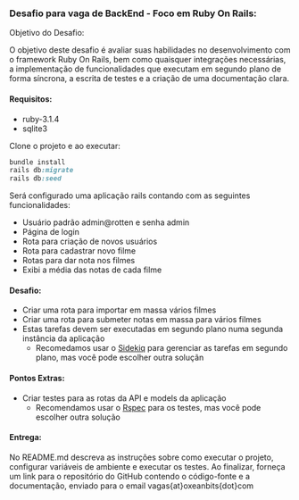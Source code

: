 ### Desafio para vaga de BackEnd - Foco em Ruby On Rails:

Objetivo do Desafio:

O objetivo deste desafio é avaliar suas habilidades no desenvolvimento com o framework Ruby On Rails, bem como quaisquer integrações necessárias, a implementação de funcionalidades que executam em segundo plano de forma síncrona, a escrita de testes e a criação de uma documentação clara.

#### Requisitos:

- ruby-3.1.4
- sqlite3

Clone o projeto e ao executar:

```ruby
bundle install
rails db:migrate
rails db:seed
```
Será configurado uma aplicação rails contando com as seguintes funcionalidades:
- Usuário padrão admin@rotten e senha admin
- Página de login
- Rota para criação de novos usuários
- Rota para cadastrar novo filme
- Rotas para dar nota nos filmes
- Exibi a média das notas de cada filme


#### Desafio:

- Criar uma rota para importar em massa vários filmes
- Criar uma rota para submeter notas em massa para vários filmes
- Estas tarefas devem ser executadas em segundo plano numa segunda instância da aplicação
  - Recomedamos usar o [Sidekiq](https://github.com/sidekiq/sidekiq) para gerenciar as tarefas em segundo plano, mas você pode escolher outra soluçãn

#### Pontos Extras:
- Criar testes para as rotas da API e models da aplicação
  - Recomendamos usar o [Rspec](https://semaphoreci.com/community/tutorials/getting-started-with-rspec) para os testes, mas você pode escolher outra solução


#### Entrega:

No README.md descreva as instruções sobre como executar o projeto, configurar variáveis de ambiente e executar os testes.
Ao finalizar, forneça um link para o repositório do GitHub contendo o código-fonte e a documentação, enviado para o email vagas{at}oxeanbits{dot}com
